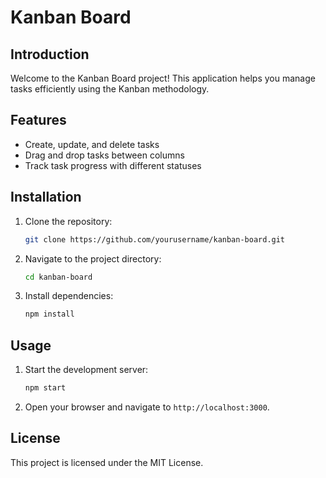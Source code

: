 # Kanban Board

## Introduction
Welcome to the Kanban Board project! This application helps you manage tasks efficiently using the Kanban methodology.

## Features
- Create, update, and delete tasks
- Drag and drop tasks between columns
- Track task progress with different statuses

## Installation
1. Clone the repository:
   ```sh
   git clone https://github.com/yourusername/kanban-board.git
   ```
2. Navigate to the project directory:
   ```sh
   cd kanban-board
   ```
3. Install dependencies:
   ```sh
   npm install
   ```

## Usage
1. Start the development server:
   ```sh
   npm start
   ```
2. Open your browser and navigate to `http://localhost:3000`.

## License
This project is licensed under the MIT License.

